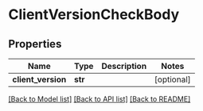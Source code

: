 # ClientVersionCheckBody

## Properties
Name | Type | Description | Notes
------------ | ------------- | ------------- | -------------
**client_version** | **str** |  | [optional] 

[[Back to Model list]](../README.md#documentation-for-models) [[Back to API list]](../README.md#documentation-for-api-endpoints) [[Back to README]](../README.md)

